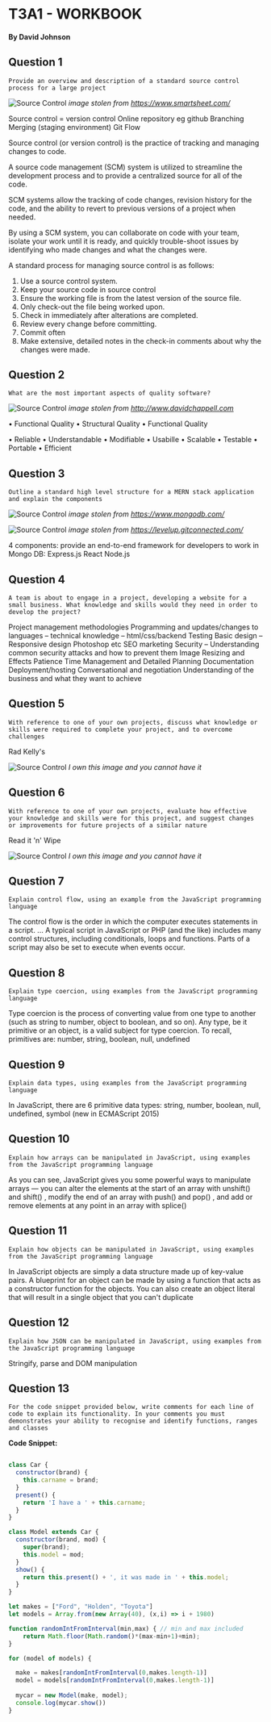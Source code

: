 
# T3A1 - WORKBOOK
#### By David Johnson

## Question 1 
```
Provide an overview and description of a standard source control process for a large project
```
![Source Control](./docs/version_control.jpg)
*image stolen from https://www.smartsheet.com/*

Source control = version control
Online repository eg github
Branching
Merging (staging environment)
Git Flow

Source control (or version control) is the practice of tracking and managing changes to code. 

A source code management (SCM) system is utilized to streamline the development process and to provide a centralized source for all of the code.

SCM systems allow the tracking of code changes, revision history for the code, and the ability to revert to previous versions of a project when needed. 

By using a SCM system, you can collaborate on code with your team, isolate your work until it is ready, and quickly trouble-shoot issues by identifying who made changes and what the changes were. 

A standard process for managing source control is as follows:
1.	Use a source control system.
2.	Keep your source code in source control 
3.	Ensure the working file is from the latest version of the source file.
4.	Only check-out the file being worked upon.
5.	Check in immediately after alterations are completed.
6.	Review every change before committing. 
7.	Commit often 
8.	Make extensive, detailed notes in the check-in comments about why the changes were made.

## Question 2
```
What are the most important aspects of quality software?
```
![Source Control](./docs/quality.png)
*image stolen from http://www.davidchappell.com*

•	Functional Quality
•	Structural Quality
•	Functional Quality

•	Reliable
•	Understandable
•	Modifiable
•	Usabille
•	Scalable
•	Testable
•	Portable
•	Efficient

## Question 3
```
Outline a standard high level structure for a MERN stack application and explain the components
```
![Source Control](./docs/mern1.png)
*image stolen from https://www.mongodb.com/*

![Source Control](./docs/mern2.png)
*image stolen from https://levelup.gitconnected.com/*

4 components: provide an end-to-end framework for developers to work in
Mongo DB:
Express.js
React
Node.js
 

## Question 4
```
A team is about to engage in a project, developing a website for a small business. What knowledge and skills would they need in order to develop the project?
```
Project management methodologies
Programming and updates/changes to languages – technical knowledge – html/css/backend
Testing
Basic design – Responsive design
Photoshop etc
SEO
marketing
Security – Understanding common security attacks and how to prevent them
Image Resizing and Effects
Patience
Time Management and Detailed Planning
Documentation
Deployment/hosting
Conversational and negotiation
Understanding of the business and what they want to achieve


## Question 5
```
With reference to one of your own projects, discuss what knowledge or skills were required to complete your project, and to overcome challenges
```
Rad Kelly's

![Source Control](./docs/rad_kellys.png)
*I own this image and you cannot have it*

## Question 6
```
With reference to one of your own projects, evaluate how effective your knowledge and skills were for this project, and suggest changes or improvements for future projects of a similar nature
```

Read it 'n' Wipe

![Source Control](./docs/read_wipe.jpg)
*I own this image and you cannot have it*

## Question 7
```
Explain control flow, using an example from the JavaScript programming language
```
The control flow is the order in which the computer executes statements in a script. ... A typical script in JavaScript or PHP (and the like) includes many control structures, including conditionals, loops and functions. Parts of a script may also be set to execute when events occur.

## Question 8
```
Explain type coercion, using examples from the JavaScript programming language
```

Type coercion is the process of converting value from one type to another (such as string to number, object to boolean, and so on). Any type, be it primitive or an object, is a valid subject for type coercion. To recall, primitives are: number, string, boolean, null, undefined

## Question 9
```
Explain data types, using examples from the JavaScript programming language
```
In JavaScript, there are 6 primitive data types: string, number, boolean, null, undefined, symbol (new in ECMAScript 2015)

## Question 10
```
Explain how arrays can be manipulated in JavaScript, using examples from the JavaScript programming language
```
As you can see, JavaScript gives you some powerful ways to manipulate arrays — you can alter the elements at the start of an array with unshift() and shift() , modify the end of an array with push() and pop() , and add or remove elements at any point in an array with splice()


## Question 11
```
Explain how objects can be manipulated in JavaScript, using examples from the JavaScript programming language
```
In JavaScript objects are simply a data structure made up of key-value pairs. A blueprint for an object can be made by using a function that acts as a constructor function for the objects. You can also create an object literal that will result in a single object that you can't duplicate

## Question 12
```
Explain how JSON can be manipulated in JavaScript, using examples from the JavaScript programming language
```

Stringify, parse and DOM manipulation

## Question 13
```
For the code snippet provided below, write comments for each line of code to explain its functionality. In your comments you must demonstrates your ability to recognise and identify functions, ranges and classes
```

**Code Snippet:**

```javascript

class Car {
  constructor(brand) {
    this.carname = brand;
  }
  present() {
    return 'I have a ' + this.carname;
  }
}

class Model extends Car {
  constructor(brand, mod) {
    super(brand);
    this.model = mod;
  }
  show() {
    return this.present() + ', it was made in ' + this.model;
  }
}

let makes = ["Ford", "Holden", "Toyota"]
let models = Array.from(new Array(40), (x,i) => i + 1980)

function randomIntFromInterval(min,max) { // min and max included
    return Math.floor(Math.random()*(max-min+1)+min);
}

for (model of models) {

  make = makes[randomIntFromInterval(0,makes.length-1)]
  model = models[randomIntFromInterval(0,makes.length-1)]
    
  mycar = new Model(make, model);
  console.log(mycar.show())
}
```